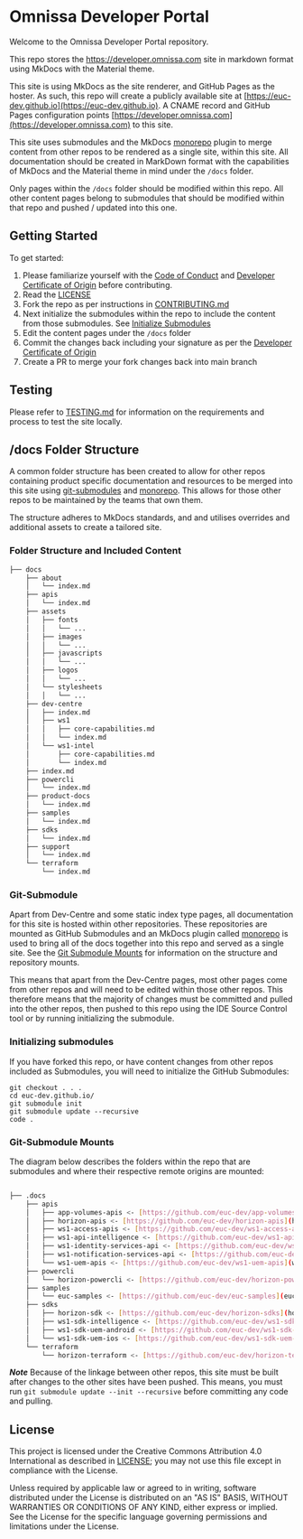 # Omnissa Developer Portal

Welcome to the Omnissa Developer Portal repository.

This repo stores the https://developer.omnissa.com site in markdown format using MkDocs with the Material theme.

This site is using MkDocs as the site renderer, and GitHub Pages as the hoster. As such, this repo will create a publicly available site at [https://euc-dev.github.io](https://euc-dev.github.io). A CNAME record and GitHub Pages configuration points [https://developer.omnissa.com](https://developer.omnissa.com) to this site.

This site uses submodules and the MkDocs [monorepo](https://backstage.github.io/mkdocs-monorepo-plugin/) plugin to merge content from other repos to be rendered as a single site, within this site. All documentation should be created in MarkDown format with the capabilities of MkDocs and the Material theme in mind under the `/docs` folder.

Only pages within the `/docs` folder should be modified within this repo. All other content pages belong to submodules that should be modified within that repo and pushed / updated into this one.

## Getting Started

To get started:

1. Please familiarize yourself with the [Code of Conduct](https://github.com/euc-dev/.github/blob/main/CODE_OF_CONDUCT.md) and [Developer Certificate of Origin](https://github.com/euc-dev/.github/blob/main/Developer%20Certificate%20of%20Origin.md) before contributing.
2. Read the [LICENSE](./LICENSE)
3. Fork the repo as per instructions in [CONTRIBUTING.md](https://github.com/euc-dev/.github/blob/main/CONTRIBUTING.md)
4. Next initialize the submodules within the repo to include the content from those submodules. See [Initialize Submodules](#initializing-submodules)
5. Edit the content pages under the `/docs` folder
6. Commit the changes back including your signature as per the [Developer Certificate of Origin](https://github.com/euc-dev/.github/blob/main/Developer%20Certificate%20of%20Origin.md)
7. Create a PR to merge your fork changes back into main branch

## Testing

Please refer to [TESTING.md](./TESTING.md) for information on the requirements and process to test the site locally.

## /docs Folder Structure

A common folder structure has been created to allow for other repos containing product specific documentation and resources to be merged into this site using [git-submodules](https://github.blog/2016-02-01-working-with-submodules/) and [monorepo](https://backstage.github.io/mkdocs-monorepo-plugin/). This allows for those other repos to be maintained by the teams that own them.

The structure adheres to MkDocs standards, and and utilises overrides and additional assets to create a tailored site.

### Folder Structure and Included Content

```bash
├── docs
    ├── about
    │   └── index.md
    ├── apis
    │   └── index.md
    ├── assets
    │   ├── fonts
    │   │   └── ...
    │   ├── images
    │   │   └── ...
    │   ├── javascripts
    │   │   └── ...
    │   ├── logos
    │   │   └── ...
    │   └── stylesheets
    │   │   └── ...
    ├── dev-centre
    │   ├── index.md
    │   ├── ws1
    │   │   ├── core-capabilities.md
    │   │   └── index.md
    │   └── ws1-intel
    │       ├── core-capabilities.md
    │       └── index.md
    ├── index.md
    ├── powercli
    │   └── index.md
    ├── product-docs
    │   └── index.md
    ├── samples
    │   └── index.md
    ├── sdks
    │   └── index.md
    ├── support
    │   └── index.md
    └── terraform
        └── index.md
```

### Git-Submodule

Apart from Dev-Centre and some static index type pages, all documentation for this site is hosted within other repositories. These repositories are mounted as GitHub Submodules and an MkDocs plugin called [monorepo](https://backstage.github.io/mkdocs-monorepo-plugin/) is used to bring all of the docs together into this repo and served as a single site. See the [Git Submodule Mounts](#git-submodule-mounts) for information on the structure and repository mounts.

This means that apart from the Dev-Centre pages, most other pages come from other repos and will need to be edited within those other repos. This therefore means that the majority of changes must be committed and pulled into the other repos, then pushed to this repo using the IDE Source Control tool or by running initializing the submodule.

### Initializing submodules

If you have forked this repo, or have content changes from other repos included as Submodules, you will need to initialize the GitHub Submodules:

```shell
git checkout . . .
cd euc-dev.github.io/
git submodule init
git submodule update --recursive
code .
```

### Git-Submodule Mounts

The diagram below describes the folders within the repo that are submodules and where their respective remote origins are mounted:

```bash

├── .docs
    ├── apis
    │   ├── app-volumes-apis <- [https://github.com/euc-dev/app-volumes-apis](app-volumes-apis)
    │   ├── horizon-apis <- [https://github.com/euc-dev/horizon-apis](horizon-apis)
    │   ├── ws1-access-apis <- [https://github.com/euc-dev/ws1-access-apis](ws1-access-apis)
    │   ├── ws1-api-intelligence <- [https://github.com/euc-dev/ws1-api-intelligence](ws1-api-intelligence)
    │   ├── ws1-identity-services-api <- [https://github.com/euc-dev/ws1-identity-services-api](ws1-identity-services-api)
    │   ├── ws1-notification-services-api <- [https://github.com/euc-dev/ws1-notification-services-api](ws1-notification-services-api)
    │   └── ws1-uem-apis <- [https://github.com/euc-dev/ws1-uem-apis](ws1-uem-apis)
    ├── powercli
    │   └── horizon-powercli <- [https://github.com/euc-dev/horizon-powercli](horizon-powercli)
    ├── samples
    │   └── euc-samples <- [https://github.com/euc-dev/euc-samples](euc-samples)
    ├── sdks
    │   ├── horizon-sdk <- [https://github.com/euc-dev/horizon-sdks](horizon-sdks)
    │   ├── ws1-sdk-intelligence <- [https://github.com/euc-dev/ws1-sdk-intelligence](ws1-sdk-intelligence)
    │   ├── ws1-sdk-uem-android <- [https://github.com/euc-dev/ws1-sdk-uem-android](ws1-sdk-uem-android)
    │   └── ws1-sdk-uem-ios <- [https://github.com/euc-dev/ws1-sdk-uem-ios](ws1-sdk-uem-ios)
    └── terraform
        └── horizon-terraform <- [https://github.com/euc-dev/horizon-terraform](horizon-terraform)
```

***Note***
    Because of the linkage between other repos, this site must be built after changes to the other sites have been pushed.
    This means, you must run `git submodule update --init --recursive` before committing any code and pulling.

## License

This project is licensed under the Creative Commons Attribution 4.0 International as described in [LICENSE](https://github.com/euc-dev/.github/blob/main/LICENSE); you may not use this file except in compliance with the License.

Unless required by applicable law or agreed to in writing, software distributed under the License is distributed on an "AS IS" BASIS, WITHOUT WARRANTIES OR CONDITIONS OF ANY KIND, either express or implied. See the License for the specific language governing permissions and limitations under the License.

